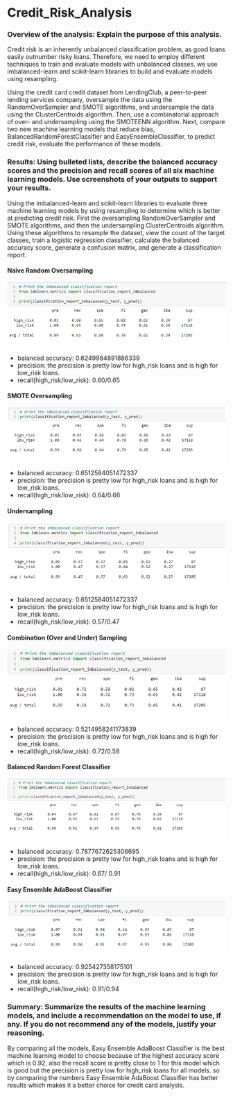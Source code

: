# Credit_Risk_Analysis

### Overview of the analysis: Explain the purpose of this analysis.

Credit risk is an inherently unbalanced classification problem, as good loans easily outnumber risky loans. Therefore, we need to employ different techniques to train and evaluate models with unbalanced classes. we use imbalanced-learn and scikit-learn libraries to build and evaluate models using resampling. 

Using the credit card credit dataset from LendingClub, a peer-to-peer lending services company, oversample the data using the RandomOverSampler and SMOTE algorithms, and undersample the data using the ClusterCentroids algorithm. Then, use a combinatorial approach of over- and undersampling using the SMOTEENN algorithm. Next, compare two new machine learning models that reduce bias, BalancedRandomForestClassifier and EasyEnsembleClassifier, to predict credit risk, evaluate the performance of these models.

### Results: Using bulleted lists, describe the balanced accuracy scores and the precision and recall scores of all six machine learning models. Use screenshots of your outputs to support your results.

Using the imbalanced-learn and scikit-learn libraries to evaluate three machine learning models by using resampling to determine which is better at predicting credit risk. First the oversampling RandomOverSampler and SMOTE algorithms, and then the undersampling ClusterCentroids algorithm. Using these algorithms to resample the dataset, view the count of the target classes, train a logistic regression classifier, calculate the balanced accuracy score, generate a confusion matrix, and generate a classification report.

#### Naive Random Oversampling

![This is an image](https://github.com/samiramghd/Credit_Risk_Analysis/blob/main/images/naive.PNG)

- balanced accuracy: 0.6249984891886339
- precision: the precision is pretty low for high_risk loans and is high for low_risk loans.
- recall(high_risk/low_risk): 0.60/0.65

#### SMOTE Oversampling

![This is an image](https://github.com/samiramghd/Credit_Risk_Analysis/blob/main/images/smote-over.PNG)

- balanced accuracy: 0.6512584051472337
- precision: the precision is pretty low for high_risk loans and is high for low_risk loans.
- recall(high_risk/low_risk): 0.64/0.66

#### Undersampling

![This is an image](https://github.com/samiramghd/Credit_Risk_Analysis/blob/main/images/under.PNG)

- balanced accuracy: 0.6512584051472337
- precision: the precision is pretty low for high_risk loans and is high for low_risk loans.
- recall(high_risk/low_risk): 0.57/0.47

#### Combination (Over and Under) Sampling

![This is an image](https://github.com/samiramghd/Credit_Risk_Analysis/blob/main/images/combination.PNG)

- balanced accuracy: 0.5214958241173839
- precision: the precision is pretty low for high_risk loans and is high for low_risk loans.
- recall(high_risk/low_risk): 0.72/0.58

#### Balanced Random Forest Classifier

![This is an image](https://github.com/samiramghd/Credit_Risk_Analysis/blob/main/images/emb.PNG)

- balanced accuracy: 0.7877672625306695
- precision: the precision is pretty low for high_risk loans and is high for low_risk loans.
- recall(high_risk/low_risk): 0.67/ 0.91

#### Easy Ensemble AdaBoost Classifier

![This is an image](https://github.com/samiramghd/Credit_Risk_Analysis/blob/main/images/adaboost.PNG)

- balanced accuracy: 0.925427358175101
- precision: the precision is pretty low for high_risk loans and is high for low_risk loans.
- recall(high_risk/low_risk): 0.91/0.94

### Summary: Summarize the results of the machine learning models, and include a recommendation on the model to use, if any. If you do not recommend any of the models, justify your reasoning.

By comparing all the models, Easy Ensemble AdaBoost Classifier is the best machine learning model to choose because of the highest accuracy score which is 0.92, also the recall score is pretty close to 1 for this model which is good but the precision is pretty low for high_risk loans for all models. so by comparing the numbers Easy Ensemble AdaBoost Classifier has better results which makes it a better choice for credit card analysis.
